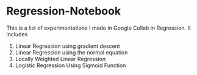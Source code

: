 # Regression-Notebook
This is a list of experimentations I made in Google Collab in Regression. 
It includes

1. Linear Regression using gradient descent
2. Linear Regression using the normal equation
3. Locally Weighted Linear Regression
4. Logistic Regression Using Sigmoid Function
